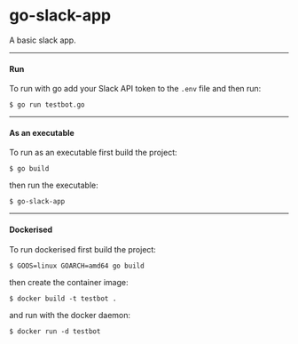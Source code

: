 # go-slack-app
A basic slack app.

----
#### Run

To run with go add your Slack API token to the `.env` file and then run:
```
$ go run testbot.go
```

----
#### As an executable

To run as an executable first build the project:
```
$ go build
```
then run the executable:
```
$ go-slack-app
```

----
#### Dockerised

To run dockerised first build the project:
```
$ GOOS=linux GOARCH=amd64 go build
```
then create the container image:
```
$ docker build -t testbot .
```
and run with the docker daemon:
```
$ docker run -d testbot
```
